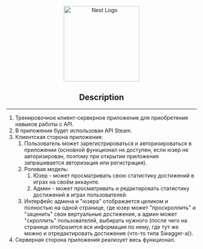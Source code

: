 <p align="center">
  <a href="http://nestjs.com/" target="blank"><img src="https://nestjs.com/img/logo-small.svg" width="200" alt="Nest Logo" /></a>
</p>

<h2 align="center"><b> 
  Description  
</b></h2>
<hr>
<p>

1. Тренировочное клиент-серверное приложение для приобретения навыков работы с API.
2. В приложении будет использован API Steam.
3. Клиентская сторона приложения: 
   1. Пользователь может зарегистрироваться и авторизироваться в приложении (основной функционал не доступен, если юзер не авторизирован, поэтому при открытии приложения запрашивается авторизация или регистрация).
   2. Ролевая модель:
      1. Юзер - может просматривать свою статистику достижений в играх на своём аккаунте.
      2. Админ - может просматривать и редактировать статистику достижений в играх пользователей.
   3. Интерфейс админа и "юзера" отображается целиком и полностью на одной странице, где юзер может "проскроллить" и "заценить" свои вертуальные достижения, а админ может "скроллить" пользователей, выбирать нужного (после чего на странице отобразится вся информация по нему, где тут же можно и отредактировать достижения (что-то типа Swagger-a)).
4. Серверная сторона приложения реализует весь функционал.
</p>
